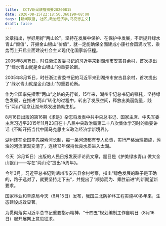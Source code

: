 ```yaml
---
title:  CCTV新闻联播摘要20200815
date: 2020-08-15T22:18:50.360190+08:00
tags: [新闻联播, 社区,政治经济学,马克思主义]
draft: false
---
```


文章指出，学好用好“两山论”，坚持在发展中保护、在保护中发展，不断提升绿水青山“颜值”，开掘金山银山“价值”，就一定能确保全面建成小康社会圆满收官，乘势而上开启全面建设社会主义现代化国家新征程。

2005年8月15日，时任浙江省委书记的习近平来到湖州市安吉县余村，首次提出了“绿水青山就是金山银山”的重要论断。

2005年8月15日，时任浙江省委书记的习近平来到湖州市安吉县余村，首次提出了“绿水青山就是金山银山”的重要论断。

作为全国率先探索“两山”之路的先行者，15年来，湖州牢记总书记的嘱托，坚持绿色发展，在推进“两山”转化的过程中，转出了发展空间，释放出美丽能量，践行“两山”理念让湖州焕发出勃勃生机。

8月16日出版的第16期《求是》杂志将发表中共中央总书记、国家主席、中央军委主席习近平2015年11月23日在十八届中央政治局第二十八次集体学习时的重要讲话《不断开拓当代中国<span class="keywords_content">马克思主义</span><span class="keywords_content">政治经济学</span>新境界》。

湖州还在全国率先探索河长制，每一条河流都有专人负责，实行严格治理措施，污浊的河流渐渐变清了，连续13年保持优良水质进入太湖。

今天（8月15日）出版的人民日报发表评论员文章，题目是《护美绿水青山 做大金山银山——写在“两山论”提出15周年》。

今年3月，习近平总书记到湖州市安吉县余村考察，指出“绿色发展的路子是正确的，路子选对了，就要坚持走下去”，并提出了“顺势而为、乘胜前进”的新期望新要求。

国家林业和草原局今天（8月15日）发布，我国三北防护林工程实施40多年来，生态建设成效显著。

为贯彻落实习近平总书记重要指示精神，“十四五”规划编制工作自明日（8月16日）起开展网上意见征求。
